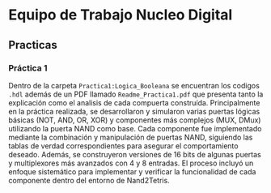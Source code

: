 # Equipo de Trabajo **Nucleo Digital**

## Practicas
### Práctica 1
Dentro de la carpeta  ```Practica1:Logica_Booleana``` se encuentran los codigos  ```.hdl``` además de un PDF llamado  ```Readme_Practica1.pdf``` que presenta tanto la explicación como el analisis de cada compuerta construída.
Principalmente en la práctica realizada, se desarrollaron y simularon varias puertas lógicas básicas (NOT, AND, OR, XOR) y componentes más complejos (MUX, DMux) utilizando la puerta NAND como base. Cada componente fue implementado mediante la combinación y manipulación de puertas NAND, siguiendo las tablas de verdad correspondientes para asegurar el comportamiento deseado. Además, se construyeron versiones de 16 bits de algunas puertas y multiplexores más avanzados con 4 y 8 entradas. El proceso incluyó un enfoque sistemático para implementar y verificar la funcionalidad de cada componente dentro del entorno de Nand2Tetris.
